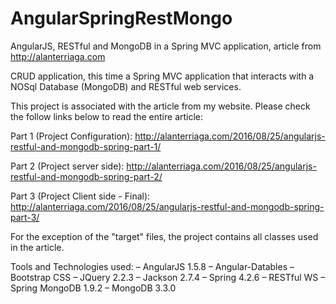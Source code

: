 # AngularSpringRestMongo

AngularJS, RESTful and MongoDB in a Spring MVC application, article from http://alanterriaga.com

CRUD application, this time a Spring MVC application that interacts with a NOSql Database (MongoDB) and RESTful web services.

This project is associated with the article from my website. Please check the follow links below to read the entire article:

Part 1 (Project Configuration): http://alanterriaga.com/2016/08/25/angularjs-restful-and-mongodb-spring-part-1/

Part 2 (Project server side): http://alanterriaga.com/2016/08/25/angularjs-restful-and-mongodb-spring-part-2/

Part 3 (Project Client side - Final): http://alanterriaga.com/2016/08/25/angularjs-restful-and-mongodb-spring-part-3/

For the exception of the "target" files, the project contains all classes used in the article.

Tools and Technologies used:
– AngularJS 1.5.8
– Angular-Datables
– Bootstrap CSS
– JQuery 2.2.3
– Jackson 2.7.4
– Spring 4.2.6
– RESTful WS
– Spring MongoDB 1.9.2
– MongoDB 3.3.0
